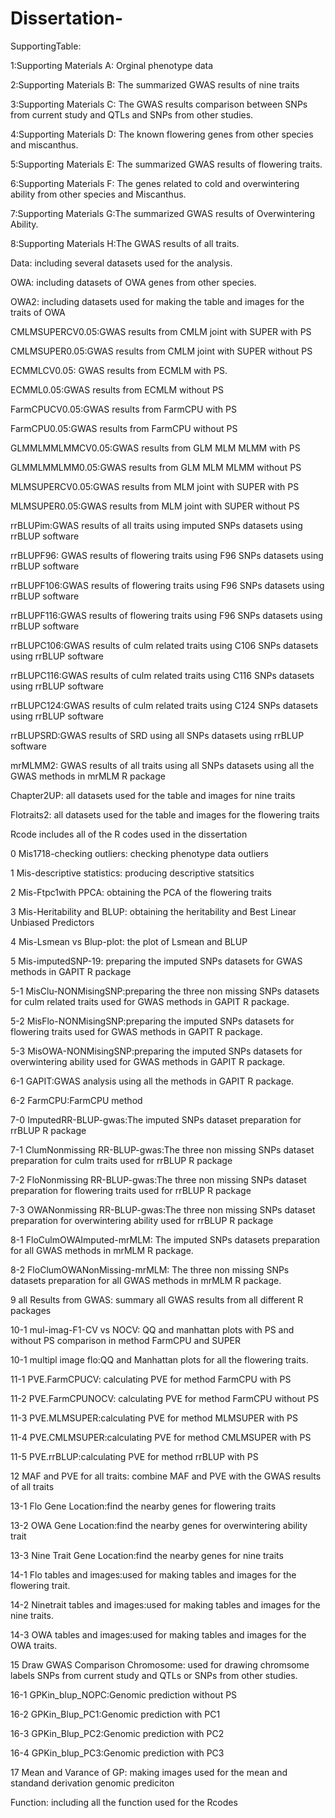 # Dissertation-

SupportingTable:

1:Supporting Materials A: Orginal phenotype data

2:Supporting Materials B: The summarized GWAS results of nine traits

3:Supporting Materials C: The GWAS results comparison between SNPs from current study and QTLs and SNPs from other studies.

4:Supporting Materials D: The known flowering genes from other species and miscanthus.

5:Supporting Materials E: The summarized GWAS results of flowering traits.

6:Supporting Materials F: The genes related to cold and overwintering ability from other species and Miscanthus.

7:Supporting Materials G:The summarized GWAS results of Overwintering Ability.

8:Supporting Materials H:The GWAS results of all traits.


Data: including several datasets used for the analysis. 

OWA: including datasets of OWA genes from other species. 

OWA2: including datasets used for making the table and images for the traits of OWA

CMLMSUPERCV0.05:GWAS results from CMLM joint with SUPER with PS

CMLMSUPER0.05:GWAS results from CMLM joint with SUPER without PS

ECMMLCV0.05: GWAS results from ECMLM with PS.

ECMML0.05:GWAS results from ECMLM without PS

FarmCPUCV0.05:GWAS results from FarmCPU with PS

FarmCPU0.05:GWAS results from FarmCPU without PS

GLMMLMMLMMCV0.05:GWAS results from GLM MLM MLMM with PS

GLMMLMMLMM0.05:GWAS results from GLM MLM MLMM without PS

MLMSUPERCV0.05:GWAS results from MLM joint with SUPER with PS

MLMSUPER0.05:GWAS results from MLM joint with SUPER without PS

rrBLUPim:GWAS results of all traits using imputed SNPs datasets using rrBLUP software

rrBLUPF96: GWAS results of flowering traits using F96 SNPs datasets using rrBLUP software

rrBLUPF106:GWAS results of flowering traits using F96 SNPs datasets using rrBLUP software

rrBLUPF116:GWAS results of flowering traits using F96 SNPs datasets using rrBLUP software

rrBLUPC106:GWAS results of culm related traits using C106 SNPs datasets using rrBLUP software

rrBLUPC116:GWAS results of culm related traits using C116 SNPs datasets using rrBLUP software

rrBLUPC124:GWAS results of culm related traits using C124 SNPs datasets using rrBLUP software

rrBLUPSRD:GWAS results of SRD using all SNPs datasets using rrBLUP software

mrMLMM2: GWAS results of all traits using all SNPs datasets using all the GWAS methods in mrMLM R package

Chapter2UP: all datasets used for the table and images for nine traits

Flotraits2: all datasets used for the table and images for the flowering traits


Rcode includes all of the R codes used in the dissertation 

0 Mis1718-checking outliers: checking phenotype data outliers

1 Mis-descriptive statistics: producing descriptive statsitics

2 Mis-Ftpc1with PPCA: obtaining the PCA of the flowering traits

3 Mis-Heritability and BLUP: obtaining the heritability and Best Linear Unbiased Predictors

4 Mis-Lsmean vs Blup-plot: the plot of Lsmean and BLUP

5 Mis-imputedSNP-19: preparing the imputed SNPs datasets for GWAS methods in GAPIT R package

5-1 MisClu-NONMisingSNP:preparing the three non missing SNPs datasets for culm related traits used for GWAS methods in GAPIT R package.

5-2 MisFlo-NONMisingSNP:preparing the imputed SNPs datasets for flowering traits used for GWAS methods in GAPIT R package.

5-3 MisOWA-NONMisingSNP:preparing the imputed SNPs datasets for overwintering ability used for GWAS methods in GAPIT R package.

6-1 GAPIT:GWAS analysis using all the methods in GAPIT R package.

6-2 FarmCPU:FarmCPU method

7-0 ImputedRR-BLUP-gwas:The imputed SNPs dataset preparation for rrBLUP R package 

7-1 ClumNonmissing RR-BLUP-gwas:The three non missing SNPs dataset preparation for culm traits used for rrBLUP R package

7-2 FloNonmissing RR-BLUP-gwas:The three non missing SNPs dataset preparation for flowering traits used for rrBLUP R package

7-3 OWANonmissing RR-BLUP-gwas:The three non missing SNPs dataset preparation for overwintering ability used for rrBLUP R package

8-1 FloCulmOWAImputed-mrMLM: The imputed SNPs datasets preparation for all GWAS methods in mrMLM R package.

8-2 FloClumOWANonMissing-mrMLM: The three non missing SNPs datasets preparation for all GWAS methods in mrMLM R package.

9 all Results from GWAS: summary all GWAS results from all different R packages

10-1 mul-imag-F1-CV vs NOCV: QQ and manhattan plots with PS and without PS comparison in method FarmCPU and SUPER

10-1 multipl image flo:QQ and Manhattan plots for all the flowering traits.

11-1 PVE.FarmCPUCV: calculating PVE for method FarmCPU with PS

11-2 PVE.FarmCPUNOCV: calculating PVE for method FarmCPU without PS

11-3 PVE.MLMSUPER:calculating PVE for method MLMSUPER with PS

11-4 PVE.CMLMSUPER:calculating PVE for method CMLMSUPER with PS

11-5 PVE.rrBLUP:calculating PVE for method rrBLUP with PS

12 MAF and PVE for all traits: combine MAF and PVE with the GWAS results of all traits

13-1 Flo Gene Location:find the nearby genes for flowering traits

13-2 OWA Gene Location:find the nearby genes for overwintering ability trait

13-3 Nine Trait Gene Location:find the nearby genes for nine traits

14-1 Flo tables and images:used for making tables and images for the flowering trait.

14-2 Ninetrait tables and images:used for making tables and images for the nine traits.

14-3 OWA tables and images:used for making tables and images for the OWA traits.

15 Draw GWAS Comparison Chromosome: used for drawing chromsome labels SNPs from current study and QTLs or SNPs from other studies.

16-1 GPKin_blup_NOPC:Genomic prediction without PS

16-2 GPKin_Blup_PC1:Genomic prediction with PC1

16-3 GPKin_Blup_PC2:Genomic prediction with PC2

16-4 GPKin_blup_PC3:Genomic prediction with PC3

17 Mean and Varance of GP: making images used for the mean and standand derivation genomic prediciton

Function: including all the function used for the Rcodes 





